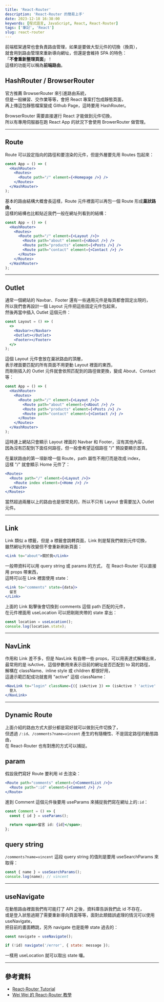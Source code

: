 ```yaml
---
title: 'React-Router'
description: 'React-Router 的簡易上手'
date: 2023-12-18 16:38:00
keywords: [程式語言, JavaScript, React, React-Router]
tags: ['筆記', 'React']
slug: react-router
---
```


前端框架通常也會負責路由管理，如果是要做大型元件的切換（換頁），  
就會用到路由管理來重新導向網址，但還是會維持 SPA 的特色：  
「**不會重新整理頁面**」！  
這樣的功能可以稱為**前端路由**。

## HashRouter / BrowserRouter

官方推薦 BrowserRouter 來引進路由系統，  
但是一般練習、交作業等等，會把 React 專案打包成靜態頁面，  
再上傳這包靜態檔案變成 Github Page，這時要用 HashRouter。

BrowserRouter 需要直接運行 React 才能做到元件切換，  
所以有專用伺服器在跑 React App 的狀況下會使用 BrowerRouter 做管理。

---

## Route

Route 可以設定指向的路徑和要渲染的元件，但是外層要先用 Routes 包起來：

```jsx
const App = () => (
  <HashRouter>
    <Routes>
      <Route path="/" element={<Homepage />} />
    </Routes>
  </HashRouter>
);
```

基本的路由結構大概會長這樣，Route 元件裡面可以再包一個 Route 形成**巢狀路由**，  
這樣的結構也比較貼近我們一般在網址列看到的結構：

```jsx
const App = () => (
  <HashRouter>
    <Routes>
      <Route path="/" element={<Layout />}>
        <Route path="about" element={<About />} />
        <Route path="products" element={<Posts />} />
        <Route path="contact" element={<Contact />} />
      </Route>
    </Routes>
  </HashRouter>
);
```

---

## Outlet

通常一個網站的 Navbar、Footer 還有一些通用元件是每頁都會固定出現的，  
所以我們會再設計一個 Layout 元件把這些固定元件包起來，  
然後再當中插入 Outlet 這個元件：

```jsx
const Layout = () => (
  <>
    <Navbar></Navbar>
    <Outlet></Outlet>
    <Footer></Footer>
  </>
);
```

這個 Layout 元件會放在巢狀路由的頂層，  
表示裡面要匹配的所有頁面不用更動 Layout 裡面的東西，  
而剛剛插入的 Outlet 元件就會依照匹配到的路徑做更換，變成 About、Contact 等：

```jsx
const App = () => (
  <HashRouter>
    <Routes>
      <Route path="/" element={<Layout />}>
        <Route path="about" element={<About />} />
        <Route path="products" element={<Posts />} />
        <Route path="contact" element={<Contact />} />
      </Route>
    </Routes>
  </HashRouter>
);
```

這時連上網站只會顯示 Layout 裡面的 Navbar 和 Footer，沒有其他內容，  
因為沒有匹配到下面任何路徑，但一般會希望這個路徑 "/" 預設要顯示首頁。

在巢狀路由的第一項新增一個 Route，path 屬性不用打而是改成 index，  
這樣 "/" 就會顯示 Home 元件了：

```jsx
<Routes>
  <Route path="/" element={<Layout />}>
    <Route index element={<Home />} />
  </Route>
</Routes>
```

當然超過兩層以上的路由也是很常見的，所以不只有 Layout 會需要加入 Outlet 元件。

---

## Link

Link 類似 a 標籤，但是 a 標籤會跳轉頁面，Link 則是幫我們做到元件切換，  
雖然網址列有改變但不會重新刷新頁面：

```jsx
<Link to="about">關於我</Link>
```

一般帶資料可以用 query string 或 params 的方式， 在 React-Router 可以直接用 props 帶東西，  
這時可以在 Link 裡面使用 state：

```jsx
<Link to="comments" state={data}>
  留言
</Link>
```

上面的 Link 點擊後會切換到 comments 這個 path 匹配的元件，  
在元件裡面用 useLocation 可以把剛剛夾帶的 state 拿出：

```jsx
const location = useLocation();
console.log(location.state);
```

---

## NavLink

作用和 Link 差不多，但是 NavLink 有自帶一些 props，可以用表達式解構出來，  
最常用的是 isActive，這個參數用來表示目前的網址是否匹配到 to 寫的路徑，  
解構在 className、inline style 或 children 都很好用，  
這邊示範匹配成功就套用 "active" 這個 className：

```jsx
<NavLink to="login" className={({ isActive }) => (isActive ? 'active' : '')}>
  登入
</NavLink>
```

---

## Dynamic Route

上面介紹的路由方式大部分都是寫好就可以做到元件切換了，  
但透過 `/:id`、`/comments?name=vincent` 產生的有隨機性、不是固定路徑的動態路由，  
在 React-Router 也有對應的方式可以捕捉。

## param

假設我們寫好 Route 要利用 id 去渲染：

```jsx
<Route path="comments" element={<CommentList />}>
  <Route path=":id" element={<Comment />} />
</Route>
```

進到 Comment 這個元件後要用 useParams 來捕捉我們寫在網址上的`:id`：

```jsx
const Comment = () => {
  const { id } = useParams();

  return <span>留言 id: {id}</span>;
};
```

## query string

`/comments?name=vincent` 這段 query string 的值則是要用 useSearchParams 來取得：

```jsx
const { name } = useSearchParams();
console.log(name); // vincent
```

---

## useNavigate

在動態路由裡面我們有可能打了 API 之後，資料庫告訴我們此 id 不存在，  
或是登入狀態過期了需要重新導向頁面等等，面對此類錯誤處理的情況可以使用 useNavigate，  
把目前的畫面轉跳，另外 navigate 也是能帶 state 過去的：

```jsx
const navigate = useNavigate();

if (!id) navigate('/error', { state: message });
```

一樣用 useLocation 就可以取出 state 囉。

---

## 參考資料

- [React-Router Tutorial](https://reactrouter.com/en/main/start/tutorial)
- [Wei Wei 的 React-Router 教學](https://youtu.be/gV07Tqi0i_o?si=zTTQ2h-ON3XhtDS-)
